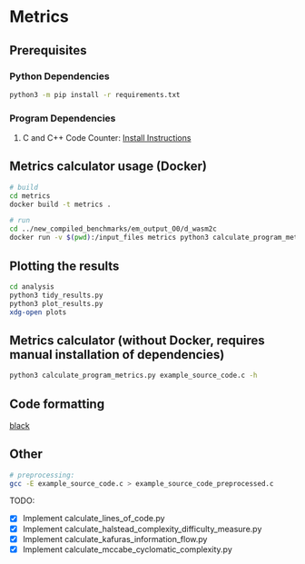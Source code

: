 # Metrics

## Prerequisites

### Python Dependencies

```bash
python3 -m pip install -r requirements.txt
```

### Program Dependencies

1. C and C++ Code Counter: [Install Instructions](https://github.com/sarnold/cccc)

## Metrics calculator usage (Docker)

```bash
# build
cd metrics
docker build -t metrics .

# run
cd ../new_compiled_benchmarks/em_output_O0/d_wasm2c
docker run -v $(pwd):/input_files metrics python3 calculate_program_metrics.py -f aes.c
```

## Plotting the results

```bash
cd analysis
python3 tidy_results.py
python3 plot_results.py
xdg-open plots
```

## Metrics calculator (without Docker, requires manual installation of dependencies)

```bash
python3 calculate_program_metrics.py example_source_code.c -h
```

## Code formatting

[black](https://github.com/psf/black)

## Other

```bash
# preprocessing:
gcc -E example_source_code.c > example_source_code_preprocessed.c
```

TODO:
-   [x] Implement calculate_lines_of_code.py
-   [x] Implement calculate_halstead_complexity_difficulty_measure.py
-   [x] Implement calculate_kafuras_information_flow.py
-   [x] Implement calculate_mccabe_cyclomatic_complexity.py
